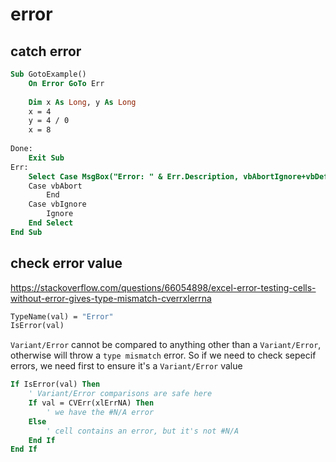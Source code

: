 # error
  
## catch error
```vb
Sub GotoExample()
    On Error GoTo Err
    
    Dim x As Long, y As Long
    x = 4
    y = 4 / 0
    x = 8
    
Done:
    Exit Sub
Err:
    Select Case MsgBox("Error: " & Err.Description, vbAbortIgnore+vbDefaultButton1)
    Case vbAbort
        End
    Case vbIgnore
        Ignore
    End Select    
End Sub
```

## check error value
https://stackoverflow.com/questions/66054898/excel-error-testing-cells-without-error-gives-type-mismatch-cverrxlerrna

```vb
TypeName(val) = "Error"
IsError(val)
```

`Variant/Error` cannot be compared to anything other than a `Variant/Error`, otherwise will throw a `type mismatch` error.
So if we need to check sepecif errors, we need first to ensure it's a `Variant/Error` value
```vb
If IsError(val) Then
    ' Variant/Error comparisons are safe here
    If val = CVErr(xlErrNA) Then
        ' we have the #N/A error
    Else
        ' cell contains an error, but it's not #N/A
    End If
End If
```
